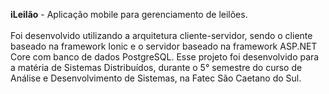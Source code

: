<strong>iLeilão</strong> - Aplicação mobile para gerenciamento de leilões.<br><br>
Foi desenvolvido utilizando a arquitetura cliente-servidor, sendo o cliente baseado na framework Ionic e o servidor baseado na framework ASP.NET Core com banco de dados PostgreSQL. Esse projeto foi desenvolvido para a matéria de Sistemas Distribuídos, durante o 5° semestre do curso de Análise e Desenvolvimento de Sistemas, na Fatec São Caetano do Sul.

